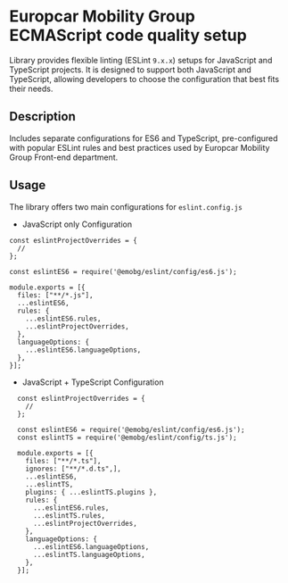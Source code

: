 # Europcar Mobility Group ECMAScript code quality setup
Library provides flexible linting (ESLint `9.x.x`) setups for JavaScript and TypeScript projects. 
It is designed to support both JavaScript and TypeScript, allowing developers to choose the configuration that best fits their needs.

## Description
Includes separate configurations for ES6 and TypeScript, pre-configured with popular ESLint rules and best practices used by Europcar Mobility Group Front-end department.

## Usage
The library offers two main configurations for `eslint.config.js`
- JavaScript only Configuration

```JS
const eslintProjectOverrides = {
  //
};

const eslintES6 = require('@emobg/eslint/config/es6.js');

module.exports = [{
  files: ["**/*.js"],
  ...eslintES6,
  rules: {
    ...eslintES6.rules,
    ...eslintProjectOverrides,
  },
  languageOptions: {
    ...eslintES6.languageOptions,
  },
}];
```

- JavaScript + TypeScript Configuration

```
  const eslintProjectOverrides = {
    //
  };

  const eslintES6 = require('@emobg/eslint/config/es6.js');
  const eslintTS = require('@emobg/eslint/config/ts.js');

  module.exports = [{
    files: ["**/*.ts"],
    ignores: ["**/*.d.ts",],
    ...eslintES6,
    ...eslintTS,
    plugins: { ...eslintTS.plugins },
    rules: {
      ...eslintES6.rules,
      ...eslintTS.rules,
      ...eslintProjectOverrides,
    },
    languageOptions: {
      ...eslintES6.languageOptions,
      ...eslintTS.languageOptions,
    },
  }];
```
